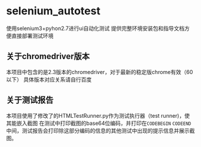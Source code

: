 # selenium_autotest
使用selenium3+pyhon2.7进行ui自动化测试
提供完整环境安装包和指导文档方便直接部署测试环境

## 关于chromedriver版本
本项目中包含的是2.3版本的chromedriver，对于最新的稳定版chrome有效（60以下）
具体版本对应关系请自行百度

## 关于测试报告
本项目使用了修改了的HTMLTestRunner.py作为测试执行器（test runner)，使其能嵌入截图
在测试中打印截图的base64位编码，并打印在`CODEBEGIN` `CODEEND`中间，测试报告会打印除这部分编码的信息的其他测试中出现的提示信息并展示截图。
